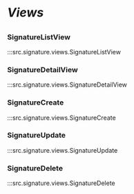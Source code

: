# ***Views***

##

### SignatureListView
:::src.signature.views.SignatureListView

### SignatureDetailView
:::src.signature.views.SignatureDetailView

### SignatureCreate
:::src.signature.views.SignatureCreate

### SignatureUpdate
:::src.signature.views.SignatureUpdate

### SignatureDelete
:::src.signature.views.SignatureDelete
